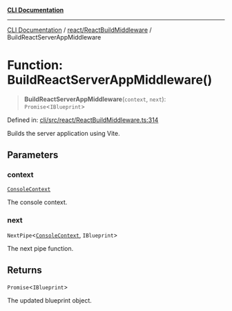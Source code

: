 [**CLI Documentation**](../../../README.md)

***

[CLI Documentation](../../../README.md) / [react/ReactBuildMiddleware](../README.md) / BuildReactServerAppMiddleware

# Function: BuildReactServerAppMiddleware()

> **BuildReactServerAppMiddleware**(`context`, `next`): `Promise`\<`IBlueprint`\>

Defined in: [cli/src/react/ReactBuildMiddleware.ts:314](https://github.com/stonemjs/cli/blob/df49bf1f270a78a61946870e36ae0b10d02482b3/src/react/ReactBuildMiddleware.ts#L314)

Builds the server application using Vite.

## Parameters

### context

[`ConsoleContext`](../../../declarations/interfaces/ConsoleContext.md)

The console context.

### next

`NextPipe`\<[`ConsoleContext`](../../../declarations/interfaces/ConsoleContext.md), `IBlueprint`\>

The next pipe function.

## Returns

`Promise`\<`IBlueprint`\>

The updated blueprint object.
